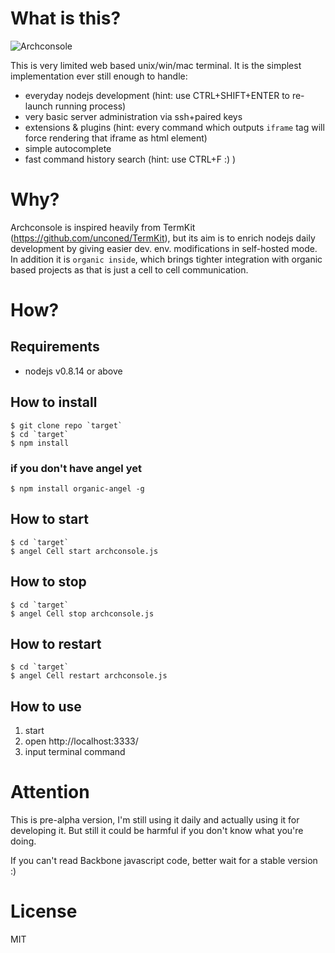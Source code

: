 # What is this? #

![Archconsole](http://pbs.twimg.com/media/BFGFUQ6CAAA9DS2.png:large)

This is very limited web based unix/win/mac terminal.
It is the simplest implementation ever still enough to handle:

* everyday nodejs development (hint: use CTRL+SHIFT+ENTER to re-launch running process)
* very basic server administration via ssh+paired keys
* extensions & plugins (hint: every command which outputs `iframe` tag will force rendering that iframe as html element)
* simple autocomplete
* fast command history search (hint: use CTRL+F :) )

# Why? #

Archconsole is inspired heavily from TermKit (https://github.com/unconed/TermKit), but its aim is to enrich nodejs daily development by giving easier dev. env. modifications in self-hosted mode. In addition it is `organic inside`, which brings tighter integration with organic based projects as that is just a cell to cell communication.

# How? #

## Requirements ##
* nodejs v0.8.14 or above

## How to install ##

    $ git clone repo `target`
    $ cd `target`
    $ npm install

### if you don't have angel yet ###

    $ npm install organic-angel -g 

## How to start ##

    $ cd `target`
    $ angel Cell start archconsole.js

## How to stop ##

    $ cd `target`
    $ angel Cell stop archconsole.js

## How to restart ##

    $ cd `target`
    $ angel Cell restart archconsole.js

## How to use ##

1. start 
2. open http://localhost:3333/ 
3. input terminal command

# Attention #

This is pre-alpha version, I'm still using it daily and actually using it for developing it. But still it could be harmful if you don't know what you're doing.

If you can't read Backbone javascript code, better wait for a stable version :)

# License #

MIT